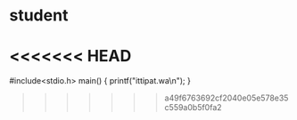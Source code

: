 # student

<<<<<<< HEAD
=======
#include<stdio.h>
main()
{
 printf("ittipat.wa\n");
 }
>>>>>>> a49f6763692cf2040e05e578e35c559a0b5f0fa2

